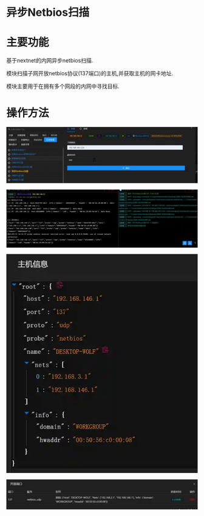 # 异步Netbios扫描

# 主要功能
基于nextnet的内网异步netbios扫描. 

模块扫描子网开放netbios协议(137端口)的主机,并获取主机的网卡地址. 

模块主要用于在拥有多个网段的内网中寻找目标.

# 操作方法
![](img\Discovery_NetworkServiceScanning_NextnetByPE\1.webp)

![](img\Discovery_NetworkServiceScanning_NextnetByPE\2.webp)

![](img\Discovery_NetworkServiceScanning_NextnetByPE\3.webp)

![](img\Discovery_NetworkServiceScanning_NextnetByPE\4.webp)


